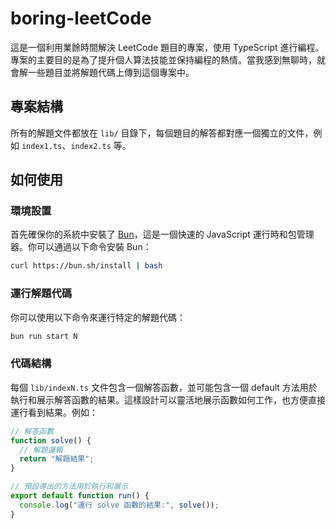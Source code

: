 # boring-leetCode

這是一個利用業餘時間解決 LeetCode 題目的專案，使用 TypeScript
進行編程。專案的主要目的是為了提升個人算法技能並保持編程的熱情。當我感到無聊時，就會解一些題目並將解題代碼上傳到這個專案中。

## 專案結構

所有的解題文件都放在 `lib/` 目錄下，每個題目的解答都對應一個獨立的文件，例如
`index1.ts`、`index2.ts` 等。

## 如何使用

### 環境設置

首先確保你的系統中安裝了 [Bun](https://bun.sh/)，這是一個快速的 JavaScript
運行時和包管理器。你可以通過以下命令安裝 Bun：

```bash
curl https://bun.sh/install | bash
```

### 運行解題代碼

你可以使用以下命令來運行特定的解題代碼：

```bash
bun run start N
```

### 代碼結構

每個 `lib/indexN.ts` 文件包含一個解答函數，並可能包含一個 default
方法用於執行和展示解答函數的結果。這樣設計可以靈活地展示函數如何工作，也方便直接運行看到結果。例如：

```typescript
// 解答函數
function solve() {
  // 解題邏輯
  return "解題結果";
}

// 預設導出的方法用於執行和展示
export default function run() {
  console.log("運行 solve 函數的結果:", solve());
}
```
